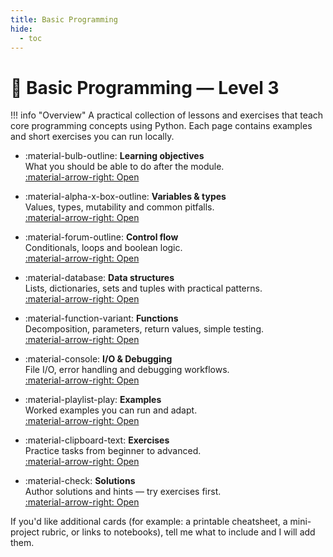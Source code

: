 ```yaml
---
title: Basic Programming
hide:
  - toc
---
```


# 🐍 Basic Programming — Level 3

!!! info "Overview"
	A practical collection of lessons and exercises that teach core programming concepts using Python. Each page contains examples and short exercises you can run locally.

<div class="grid cards" markdown>

-   :material-bulb-outline: **Learning objectives**  
	What you should be able to do after the module.  
	[:material-arrow-right: Open](/level-3/basic-programming/learning-objectives/)

-   :material-alpha-x-box-outline: **Variables & types**  
	Values, types, mutability and common pitfalls.  
	[:material-arrow-right: Open](/level-3/basic-programming/variables-and-types/)

-   :material-forum-outline: **Control flow**  
	Conditionals, loops and boolean logic.  
	[:material-arrow-right: Open](/level-3/basic-programming/control-flow/)

-   :material-database: **Data structures**  
	Lists, dictionaries, sets and tuples with practical patterns.  
	[:material-arrow-right: Open](/level-3/basic-programming/data-structures/)

-   :material-function-variant: **Functions**  
	Decomposition, parameters, return values, simple testing.  
	[:material-arrow-right: Open](/level-3/basic-programming/functions/)

-   :material-console: **I/O & Debugging**  
	File I/O, error handling and debugging workflows.  
	[:material-arrow-right: Open](/level-3/basic-programming/io-and-debugging/)

-   :material-playlist-play: **Examples**  
	Worked examples you can run and adapt.  
	[:material-arrow-right: Open](/level-3/basic-programming/examples/)

-   :material-clipboard-text: **Exercises**  
	Practice tasks from beginner to advanced.  
	[:material-arrow-right: Open](/level-3/basic-programming/exercises/)

-   :material-check: **Solutions**  
	Author solutions and hints — try exercises first.  
	[:material-arrow-right: Open](/level-3/basic-programming/solutions/)

</div>

If you'd like additional cards (for example: a printable cheatsheet, a mini-project rubric, or links to notebooks), tell me what to include and I will add them.
